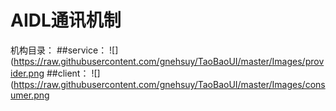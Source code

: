 # AIDL通讯机制
机构目录：
##service：
![](https://raw.githubusercontent.com/gnehsuy/TaoBaoUI/master/Images/provider.png
##client：
![](https://raw.githubusercontent.com/gnehsuy/TaoBaoUI/master/Images/consumer.png

